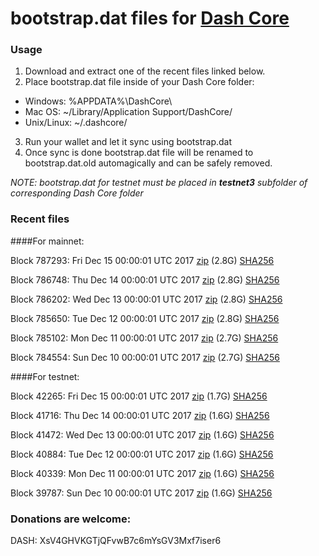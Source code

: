 # bootstrap.dat files for [Dash Core](https://www.dash.org)

### Usage

1. Download and extract one of the recent files linked below.
2. Place bootstrap.dat file inside of your Dash Core folder:
 - Windows: %APPDATA%\DashCore\
 - Mac OS: ~/Library/Application Support/DashCore/
 - Unix/Linux: ~/.dashcore/
3. Run your wallet and let it sync using bootstrap.dat
4. Once sync is done bootstrap.dat file will be renamed to bootstrap.dat.old automagically and can be safely removed.

_NOTE: bootstrap.dat for testnet must be placed in **testnet3** subfolder of corresponding Dash Core folder_

### Recent files

####For mainnet:

Block 787293: Fri Dec 15 00:00:01 UTC 2017 [zip](https://transfer.sh/NI9yK/bootstrap.dat.20171215.zip) (2.8G) [SHA256](https://transfer.sh/NCSYz/sha256.txt)

Block 786748: Thu Dec 14 00:00:01 UTC 2017 [zip](https://transfer.sh/eCLcs/bootstrap.dat.20171214.zip) (2.8G) [SHA256](https://transfer.sh/jcYRD/sha256.txt)

Block 786202: Wed Dec 13 00:00:01 UTC 2017 [zip](https://transfer.sh/hPYk6/bootstrap.dat.20171213.zip) (2.8G) [SHA256](https://transfer.sh/S2CAV/sha256.txt)

Block 785650: Tue Dec 12 00:00:01 UTC 2017 [zip](https://transfer.sh/cOvAa/bootstrap.dat.20171212.zip) (2.8G) [SHA256](https://transfer.sh/ElfQU/sha256.txt)

Block 785102: Mon Dec 11 00:00:01 UTC 2017 [zip](https://transfer.sh/dePZy/bootstrap.dat.20171211.zip) (2.7G) [SHA256](https://transfer.sh/Wtsxf/sha256.txt)

Block 784554: Sun Dec 10 00:00:01 UTC 2017 [zip](https://transfer.sh/PaYHo/bootstrap.dat.20171210.zip) (2.7G) [SHA256](https://transfer.sh/IUpj4/sha256.txt)

####For testnet:

Block 42265: Fri Dec 15 00:00:01 UTC 2017 [zip](https://transfer.sh/jllcE/bootstrap.dat.20171215.zip) (1.7G) [SHA256](https://transfer.sh/I6wSh/sha256.txt)

Block 41716: Thu Dec 14 00:00:01 UTC 2017 [zip](https://transfer.sh/1w2iD/bootstrap.dat.20171214.zip) (1.6G) [SHA256](https://transfer.sh/2lV7x/sha256.txt)

Block 41472: Wed Dec 13 00:00:01 UTC 2017 [zip](https://transfer.sh/FXIdY/bootstrap.dat.20171213.zip) (1.6G) [SHA256](https://transfer.sh/xViIE/sha256.txt)

Block 40884: Tue Dec 12 00:00:01 UTC 2017 [zip](https://transfer.sh/lutNM/bootstrap.dat.20171212.zip) (1.6G) [SHA256](https://transfer.sh/Tbapd/sha256.txt)

Block 40339: Mon Dec 11 00:00:01 UTC 2017 [zip](https://transfer.sh/GBILB/bootstrap.dat.20171211.zip) (1.6G) [SHA256](https://transfer.sh/TRSm/sha256.txt)

Block 39787: Sun Dec 10 00:00:01 UTC 2017 [zip](https://transfer.sh/15t34G/bootstrap.dat.20171210.zip) (1.6G) [SHA256](https://transfer.sh/W5j8R/sha256.txt)

### Donations are welcome:

DASH: XsV4GHVKGTjQFvwB7c6mYsGV3Mxf7iser6
